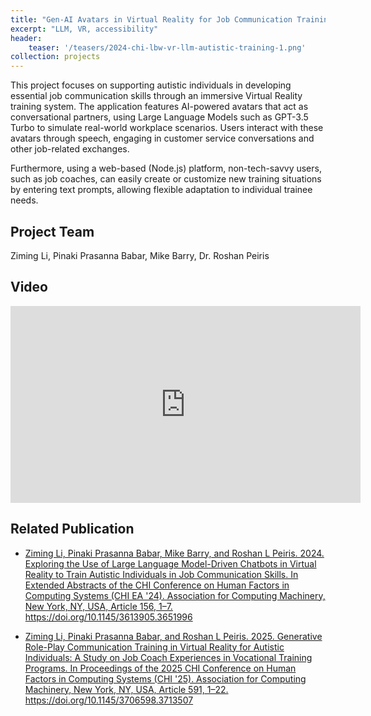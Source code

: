 ```yaml
---
title: "Gen-AI Avatars in Virtual Reality for Job Communication Training"
excerpt: "LLM, VR, accessibility"
header:
    teaser: '/teasers/2024-chi-lbw-vr-llm-autistic-training-1.png'
collection: projects
---
```


This project focuses on supporting autistic individuals in developing essential job communication skills through an immersive Virtual Reality training system. The application features AI-powered avatars that act as conversational partners, using Large Language Models such as GPT-3.5 Turbo to simulate real-world workplace scenarios. Users interact with these avatars through speech, engaging in customer service conversations and other job-related exchanges. 

Furthermore, using a web-based (Node.js) platform, non-tech-savvy users, such as job coaches, can easily create or customize new training situations by entering text prompts, allowing flexible adaptation to individual trainee needs.

## Project Team

Ziming Li, Pinaki Prasanna Babar, Mike Barry, Dr. Roshan Peiris

## Video

<iframe width="560" height="315" src="https://www.youtube.com/embed/QxrWvAFvjEY?si=dif5DT2UpjBZsJLh" title="YouTube video player" frameborder="0" allow="accelerometer; autoplay; clipboard-write; encrypted-media; gyroscope; picture-in-picture; web-share" referrerpolicy="strict-origin-when-cross-origin" allowfullscreen></iframe>

## Related Publication

- <a href="https://dl.acm.org/doi/10.1145/3613905.3651996" target="_blank" rel="noopener noreferrer">Ziming Li, Pinaki Prasanna Babar, Mike Barry, and Roshan L Peiris. 2024. Exploring the Use of Large Language Model-Driven Chatbots in Virtual Reality to Train Autistic Individuals in Job Communication Skills. In Extended Abstracts of the CHI Conference on Human Factors in Computing Systems (CHI EA '24). Association for Computing Machinery, New York, NY, USA, Article 156, 1–7. https://doi.org/10.1145/3613905.3651996</a>

- <a href="https://dl.acm.org/doi/10.1145/3706598.3713507" target="_blank" rel="noopener noreferrer">Ziming Li, Pinaki Prasanna Babar, and Roshan L Peiris. 2025. Generative Role-Play Communication Training in Virtual Reality for Autistic Individuals: A Study on Job Coach Experiences in Vocational Training Programs. In Proceedings of the 2025 CHI Conference on Human Factors in Computing Systems (CHI '25). Association for Computing Machinery, New York, NY, USA, Article 591, 1–22. https://doi.org/10.1145/3706598.3713507</a>
